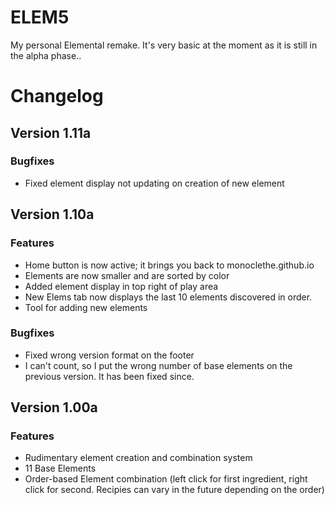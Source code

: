 # ELEM5
My personal Elemental remake. It's very basic at the moment as it is still in the alpha phase..

# Changelog
## Version 1.11a
### Bugfixes
- Fixed element display not updating on creation of new element
## Version 1.10a
### Features
- Home button is now active; it brings you back to monoclethe.github.io
- Elements are now smaller and are sorted by color
- Added element display in top right of play area
- New Elems tab now displays the last 10 elements discovered in order.
- Tool for adding new elements
### Bugfixes
- Fixed wrong version format on the footer
- I can't count, so I put the wrong number of base elements on the previous version. It has been fixed since.
## Version 1.00a
### Features
- Rudimentary element creation and combination system
- 11 Base Elements
- Order-based Element combination (left click for first ingredient, right click for second. Recipies can vary in the future depending on the order)